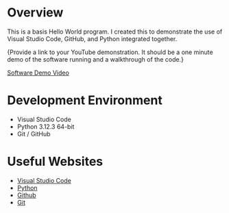 # Overview

This is a basis Hello World program. I created this to demonstrate the use of Visual Studio Code, GitHub, and Python integrated together.

{Provide a link to your YouTube demonstration. It should be a one minute demo of the software running and a walkthrough of the code.}

[Software Demo Video](http://youtube.link.goes.here)

# Development Environment

- Visual Studio Code
- Python 3.12.3 64-bit
- Git / GitHub

# Useful Websites

- [Visual Studio Code](https://code.visualstudio.com/)
- [Python](https://www.python.org/downloads/)
- [Github](https://github.com/)
- [Git](https://git-scm.com/download)

